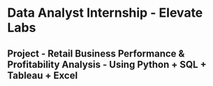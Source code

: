 # **Data Analyst Internship - Elevate Labs**
## **Project - Retail Business Performance & Profitability Analysis** - Using Python + SQL + Tableau + Excel

